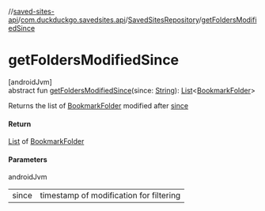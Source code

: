 //[saved-sites-api](../../../index.md)/[com.duckduckgo.savedsites.api](../index.md)/[SavedSitesRepository](index.md)/[getFoldersModifiedSince](get-folders-modified-since.md)

# getFoldersModifiedSince

[androidJvm]\
abstract fun [getFoldersModifiedSince](get-folders-modified-since.md)(since: [String](https://kotlinlang.org/api/latest/jvm/stdlib/kotlin/-string/index.html)): [List](https://kotlinlang.org/api/latest/jvm/stdlib/kotlin.collections/-list/index.html)&lt;[BookmarkFolder](../../com.duckduckgo.savedsites.api.models/-bookmark-folder/index.md)&gt;

Returns the list of [BookmarkFolder](../../com.duckduckgo.savedsites.api.models/-bookmark-folder/index.md) modified after [since](get-folders-modified-since.md)

#### Return

[List](https://kotlinlang.org/api/latest/jvm/stdlib/kotlin.collections/-list/index.html) of [BookmarkFolder](../../com.duckduckgo.savedsites.api.models/-bookmark-folder/index.md)

#### Parameters

androidJvm

| | |
|---|---|
| since | timestamp of modification for filtering |
